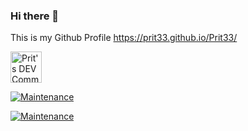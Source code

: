 ### Hi there 👋

This is my Github Profile 
https://prit33.github.io/Prit33/


<a href="https://dev.to/prit33">
  <img src="https://d2fltix0v2e0sb.cloudfront.net/dev-badge.svg" alt="Prit's DEV Community Profile" height="50" width="50">
</a>  

[![Maintenance](https://img.shields.io/badge/Maintained%3F-yes-blue.svg)](https://GitHub.com/Prit33/Web-Dev/graphs/commit-activity) 

[![Maintenance](https://img.shields.io/badge/Maintained%3F-yes-blue.svg)](https://GitHub.com/Prit33/Experiments--0/graphs/commit-activity)



